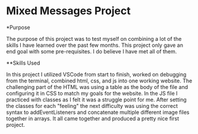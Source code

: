 # Mixed Messages Project

*Purpose

The purpose of this project was to test myself on combining a lot of the skills I have learned over the past few months. This project only gave an end goal with some pre-requisites. I do believe I have met all of them. 

**Skills Used

In this project I utilized VSCode from start to finish, worked on debugging from the terminal, combined html, css, and js into one working website. The challenging part of the HTML was using a table as the body of the file and configuring it in CSS to match my goals for the website. In the JS file I practiced with classes as I felt it was a struggle point for me. After setting the classes for each "feeling" the next difficulty was using the correct syntax to addEventListeners and concatenate multiple different image files together in arrays. It all came together and produced a pretty nice first project.

